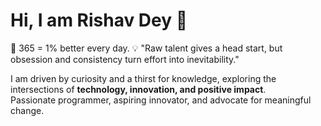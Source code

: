 # Hi, I am Rishav Dey 👋  

🌱 365 = 1% better every day.
💡 "Raw talent gives a head start, but obsession and consistency turn effort into inevitability."  

I am driven by curiosity and a thirst for knowledge, exploring the intersections of **technology, innovation, and positive impact**.  
Passionate programmer, aspiring innovator, and advocate for meaningful change.  
